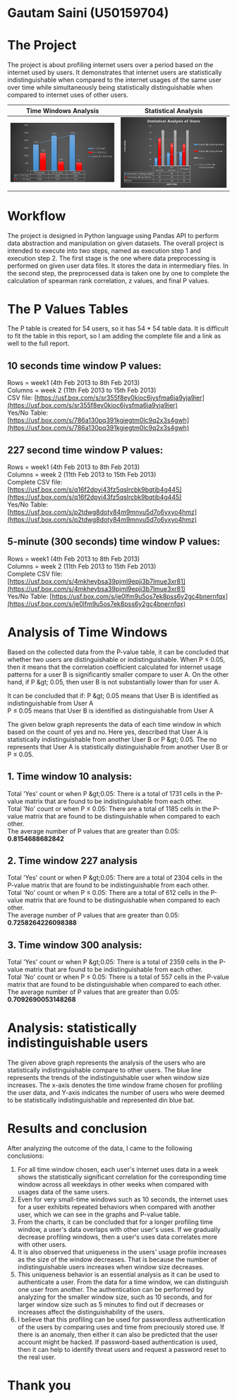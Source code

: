 # **Gautam Saini (U50159704)**

# The Project

  The project is about profiling internet users over a period based on the internet used by users. It demonstrates that internet users are statistically indistinguishable when compared to the internet usages of the same user over time while simultaneously being statistically distinguishable when compared to internet uses of other users.

Time Windows Analysis             |  Statistical Analysis
:-------------------------:|:-------------------------:
![](1.png)  |  ![](3.png)

# Workflow

  The project is designed in Python language using Pandas API to perform data abstraction and manipulation on given datasets. The overall project is intended to execute into two steps, named as execution step 1 and execution step 2. The first stage is the one where data preprocessing is performed on given user data files. It stores the data in intermediary files. In the second step, the preprocessed data is taken one by one to complete the calculation of spearman rank correlation, z values, and final P values.

# The P Values Tables

  The P table is created for 54 users, so it has 54 \* 54 table data. It is difficult to fit the table in this report, so I am adding the complete file and a link as well to the full report.

## 10 seconds time window P values: ##

Rows = week1 (4th Feb 2013 to 8th Feb 2013)  
Columns = week 2 (11th Feb 2013 to 15th Feb 2013)  
CSV file: [https://usf.box.com/s/sr355f8ey0kioc6jysfma6ja9yja9ier](https://usf.box.com/s/sr355f8ey0kioc6jysfma6ja9yja9ier)  
Yes/No Table: [https://usf.box.com/s/786a130pq391kgiegtm0lc9q2x3s4gwh](https://usf.box.com/s/786a130pq391kgiegtm0lc9q2x3s4gwh)  

## 227 second time window P values: ##

Rows = week1 (4th Feb 2013 to 8th Feb 2013)  
Columns = week 2 (11th Feb 2013 to 15th Feb 2013)  
Complete CSV file: [https://usf.box.com/s/q16f2dpyi43fz5qslrcbk9bqtib4g445](https://usf.box.com/s/q16f2dpyi43fz5qslrcbk9bqtib4g445)  
Yes/No Table: [https://usf.box.com/s/p2tdwg8doty84m9mnvu5d7o6yxyo4hmz](https://usf.box.com/s/p2tdwg8doty84m9mnvu5d7o6yxyo4hmz)  

## 5-minute (300 seconds) time window P values: ##

Rows = week1 (4th Feb 2013 to 8th Feb 2013)  
Columns = week 2 (11th Feb 2013 to 15th Feb 2013)  
Complete CSV file: [https://usf.box.com/s/4mkheybsa39pjml9epji3b7lmue3xr81](https://usf.box.com/s/4mkheybsa39pjml9epji3b7lmue3xr81)  
Yes/No Table: [https://usf.box.com/s/je0lfm9u5os7ek8pss6y2gc4bnernfqx](https://usf.box.com/s/je0lfm9u5os7ek8pss6y2gc4bnernfqx)  

# Analysis of Time Windows

  Based on the collected data from the P-value table, it can be concluded that whether two users are distinguishable or indistinguishable. When P ≤ 0.05, then it means that the correlation coefficient calculated for internet usage patterns for a user B is significantly smaller compare to user A. On the other hand, if P \&gt; 0.05, then user B is not substantially lower than for user A.  

It can be concluded that if:
  P \&gt; 0.05 means that User B is identified as indistinguishable from User A  
  P ≤ 0.05 means that User B is identified as distinguishable from User A  

The given below graph represents the data of each time window in which based on the count of yes and no. Here yes, described that User A is statistically indistinguishable from another User B or P \&gt; 0.05. The no represents that User A is statistically distinguishable from another User B or P ≤ 0.05.  

## 1. Time window 10 analysis: ## 

Total &#39;Yes&#39; count or when P \&gt;0.05: There is a total of 1731 cells in the P-value matrix that are found to be indistinguishable from each other.  
Total &#39;No&#39; count or when P ≤ 0.05: There are a total of 1185 cells in the P-value matrix that are found to be distinguishable when compared to each other.  
The average number of P values that are greater than 0.05: **0.8154688682842**  

## 2. Time window 227 analysis ## 

Total &#39;Yes&#39; count or when P \&gt;0.05: There are a total of 2304 cells in the P-value matrix that are found to be indistinguishable from each other.  
Total &#39;No&#39; count or when P ≤ 0.05: There are a total of 612 cells in the P-value matrix that are found to be distinguishable when compared to each other.  
The average number of P values that are greater than 0.05: **0.7258264226098388**  

## 3. Time window 300 analysis: ## 

Total &#39;Yes&#39; count or when P \&gt;0.05: There is a total of 2359 cells in the P-value matrix that are found to be indistinguishable from each other.  
Total &#39;No&#39; count or when P ≤ 0.05: There is a total of 557 cells in the P-value matrix that are found to be distinguishable when compared to each other.  
The average number of P values that are greater than 0.05: **0.7092690053148268**  

# Analysis: statistically indistinguishable users

The given above graph represents the analysis of the users who are statistically indistinguishable compare to other users. The blue line represents the trends of the indistinguishable user when window size increases. The x-axis denotes the time window frame chosen for profiling the user data, and Y-axis indicates the number of users who were deemed to be statistically indistinguishable and represented din blue bat.  

# Results and conclusion

After analyzing the outcome of the data, I came to the following conclusions:  

1. For all time window chosen, each user&#39;s internet uses data in a week shows the statistically significant correlation for the corresponding time window across all weekdays in other weeks when compared with usages data of the same users.  
2. Even for very small-time windows such as 10 seconds, the internet uses for a user exhibits repeated behaviors when compared with another user, which we can see in the graphs and P-value table.  
3. From the charts, it can be concluded that for a longer profiling time window, a user&#39;s data overlaps with other user&#39;s uses. If we gradually decrease profiling windows, then a user&#39;s uses data correlates more with other users.  
4. It is also observed that uniqueness in the users&#39; usage profile increases as the size of the window decreases. That is because the number of indistinguishable users increases when window size decreases.  
5. This uniqueness behavior is an essential analysis as it can be used to authenticate a user. From the data for a time window, we can distinguish one user from another. The authentication can be performed by analyzing for the smaller window size, such as 10 seconds, and for larger window size such as 5 minutes to find out if decreases or increases affect the distinguishability of the users.  
6. I believe that this profiling can be used for passwordless authentication of the users by comparing uses and time from preciously stored use. If there is an anomaly, then either it can also be predicted that the user account might be hacked. If password-based authentication is used, then it can help to identify threat users and request a password reset to the real user.  

# Thank you
